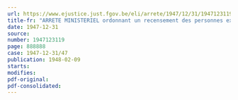 ```yaml
---
url: https://www.ejustice.just.fgov.be/eli/arrete/1947/12/31/1947123119/justel
title-fr: "ARRETE MINISTERIEL ordonnant un recensement des personnes exerçnt un emploi ou une fonction rémunéré à charge du budget de l'Etat"
date: 1947-12-31
source:
number: 1947123119
page: 888888
case: 1947-12-31/47
publication: 1948-02-09
starts:
modifies:
pdf-original:
pdf-consolidated:
---
```


